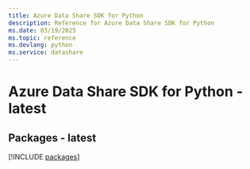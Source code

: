 ```yaml
---
title: Azure Data Share SDK for Python
description: Reference for Azure Data Share SDK for Python
ms.date: 03/19/2025
ms.topic: reference
ms.devlang: python
ms.service: datashare
---
```

# Azure Data Share SDK for Python - latest
## Packages - latest
[!INCLUDE [packages](data-share-index.md)]